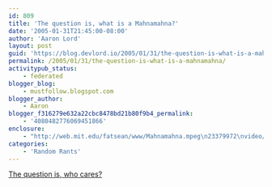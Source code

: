 ```yaml
---
id: 809
title: 'The question is, what is a Mahnamahna?'
date: '2005-01-31T21:45:00-08:00'
author: 'Aaron Lord'
layout: post
guid: 'https://blog.devlord.io/2005/01/31/the-question-is-what-is-a-mahnamahna/'
permalink: /2005/01/31/the-question-is-what-is-a-mahnamahna/
activitypub_status:
    - federated
blogger_blog:
    - mustfollow.blogspot.com
blogger_author:
    - Aaron
blogger_f316279e632a22cbc8478bd21b80f9b4_permalink:
    - '4080482776069451866'
enclosure:
    - "http://web.mit.edu/fatsean/www/Mahnamahna.mpeg\n23379972\nvideo/mpeg\n"
categories:
    - 'Random Rants'
---
```


<a href="http://web.mit.edu/fatsean/www/Mahnamahna.mpeg">The question is, who cares?</a><div class="blogger-post-footer"></div>